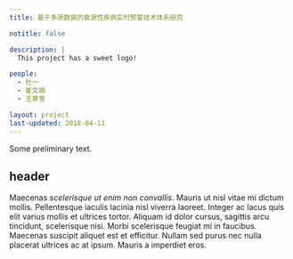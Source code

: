 ```yaml
---
title: 基于多源数据的食源性疾病实时预警技术体系研究

notitle: false

description: |
  This project has a sweet logo!

people:
  - 杜一
  - 崔文娟
  - 王寒雪

layout: project
last-updated: 2018-04-11
---
```


Some preliminary text.

## header

Maecenas _scelerisque ut enim non convallis_. Mauris ut nisl vitae mi dictum
mollis. Pellentesque iaculis lacinia nisl viverra laoreet. Integer ac lacus quis
elit varius mollis et ultrices tortor. Aliquam id dolor cursus, sagittis arcu
tincidunt, scelerisque nisi. Morbi scelerisque feugiat mi in faucibus. Maecenas
suscipit aliquet est et efficitur. Nullam sed purus nec nulla placerat ultrices
ac at ipsum. Mauris a imperdiet eros.

